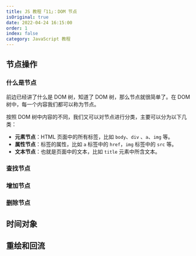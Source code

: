 ```yaml
---
title: JS 教程「11」：DOM 节点
isOriginal: true
date: 2022-04-24 16:15:00
order: 1
index: false
category: JavaScript 教程
---
```


## 节点操作

### 什么是节点

前边已经讲了什么是 DOM 树，知道了 DOM 树，那么节点就很简单了。在 DOM 树中，每一个内容我们都可以称为节点。

按照 DOM 树中内容的不同，我们又可以对节点进行分类，主要可以分为以下几类：

- **元素节点**：HTML 页面中的所有标签，比如 `body`、`div` 、`a`、`img` 等。
- **属性节点**：标签的属性，比如 `a` 标签中的 `href`，`img` 标签中的 `src` 等。
- **文本节点**：也就是页面中的文本，比如 `title` 元素中所含文本。

### 查找节点

### 增加节点

### 删除节点

## 时间对象

## 重绘和回流